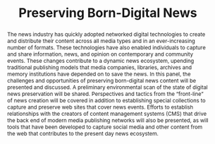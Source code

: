 ---
abstract: The news industry has quickly adopted networked digital technologies to
  create and distribute their content across all media types and in an ever-increasing
  number of formats. These technologies have also enabled individuals to capture and
  share information, news, and opinion on contemporary and community events. These
  changes contribute to a dynamic news ecosystem, upending traditional publishing
  models that media companies, libraries, archives and memory institutions have depended
  on to save the news. In this panel, the challenges and opportunities of preserving
  born-digital news content will be presented and discussed. A preliminary environmental
  scan of the state of digital news preservation will be shared. Perspectives and
  tactics from the “front-line” of news creation will be covered in addition to establishing
  special collections to capture and preserve web sites that cover news events. Efforts
  to establish relationships with the creators of content management systems (CMS)
  that drive the back end of modern media publishing networks will also be presented,
  as will tools that have been developed to capture social media and other content
  from the web that contributes to the present day news ecosystem.
creators:
- Sommers, Hannah
- Reecht, Stéphane
- Moffatt, Christie
- McCain, Edward
- Klein, Martin
- Potter, Abigail
date: null
document_url: https://services.phaidra.univie.ac.at/api/object/o:429528/download
grand_parent: iPRES
institutions: []
keywords:
- digital preservation
- digital curation
- chapel hill
landing_page_url: https://phaidra.univie.ac.at/o:429528
language: eng
layout: publication
license: CC BY 4.0 International
notes_url: null
parent: iPRES 2015
presentation_url: null
publication_type: paper
size: 253019
source_name: iPRES
title: Preserving Born-Digital News
year: 2015
---